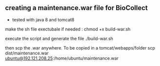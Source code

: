 ## creating a maintenance.war file for BioCollect

- tested with java 8 and tomcat8

make the sh file exectubale if needed :
chmod +x build-war.sh

execute the script and generate the file
./build-war.sh

then scp the .war anywhere. To be copied in a tomcat/webapps/folder
scp dist/maintenance.war ubuntu@192.121.208.25:/home/ubuntu/maintenance.war